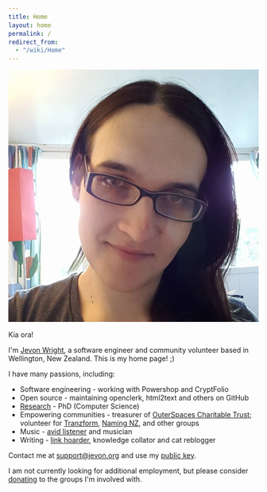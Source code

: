 ```yaml
---
title: Home
layout: home
permalink: /
redirect_from:
  - "/wiki/Home"
---
```


<img src="/img/jevon/facebook-2016.jpg" class="profile-picture" alt="Picture of Jevon Wright">

Kia ora!

I'm [Jevon Wright](/wiki/Jevon_Wright.md), a software engineer and community volunteer based in Wellington, New Zealand. This is my home page! ;)

I have many passions, including:

- Software engineering - working with Powershop and CryptFolio
- Open source - maintaining openclerk, html2text and others on GitHub
- [Research](/wiki/Research.md) - PhD (Computer Science)
- Empowering communities - treasurer of [OuterSpaces Charitable Trust](http://outerspaces.org.nz); volunteer for [Tranzform](http://www.tranzform.org.nz), [Naming NZ](http://www.naming.nz), and other groups
- Music - [avid listener](https://last.fm/user/jdub_dub) and musician
- Writing - [link hoarder](https://pinboard.in/u:jevon), knowledge collator and cat reblogger

Contact me at [support@jevon.org](mailto:support@jevon.org) and use my [public key](/wiki/Public_Key.md).

I am not currently looking for additional employment, but please consider [donating](http://www.outerspaces.org.nz/donate) to the groups I'm involved with.
